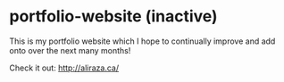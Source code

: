 # portfolio-website (inactive)

This is my portfolio website which I hope to continually improve and add onto over the next many months!

Check it out:
http://aliraza.ca/


